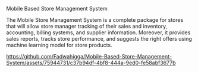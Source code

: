 Mobile Based Store Management System

The Mobile Store Management System is a complete package for stores that will allow store manager tracking of their sales and inventory, accounting, billing systems, and supplier information. Moreover, it provides sales reports, tracks store performance, and suggests the right offers using machine learning model for store products.





https://github.com/Fadwahigga/Mobile-Based-Store-Management-System/assets/75944731/c37b94df-4bf8-444a-9ed0-fe58abf3677b




